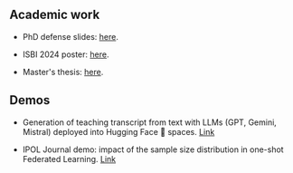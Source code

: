 ## Academic work

- PhD defense slides: <a href="./static/assets/PhD_defense.pdf" target="_blank" rel="noopener noreferrer">here</a>.

- ISBI 2024 poster: <a href="./static/assets/isbi_2024_poster.pdf" target="_blank" rel="noopener noreferrer">here</a>.

- Master's thesis: <a href="./static/assets/master_thesis.pdf" target="_blank" rel="noopener noreferrer">here</a>.

## Demos

- Generation of teaching transcript from text with LLMs (GPT, Gemini, Mistral) deployed into Hugging Face 🤗 spaces. [Link](https://huggingface.co/spaces/gonzaq/gen-transcrip-transf)

- IPOL Journal demo: impact of the sample size distribution in one-shot Federated Learning. [Link](https://www.ipol.im/)